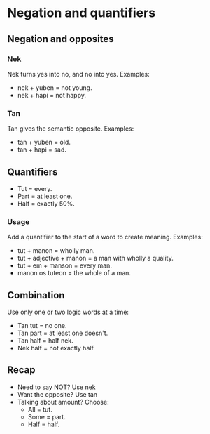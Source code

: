 # Negation and quantifiers

## Negation and opposites

### Nek
Nek turns yes into no, and no into yes.
Examples:
- nek + yuben = not young<span class="blind-only">.</span>
- nek + hapi = not happy<span class="blind-only">.</span>

### Tan
Tan gives the semantic opposite.
Examples:
- tan + yuben = old<span class="blind-only">.</span>
- tan + hapi = sad<span class="blind-only">.</span>
    
## Quantifiers
- Tut = every<span class="blind-only">.</span>
- Part = at least one<span class="blind-only">.</span>
- Half = exactly 50%<span class="blind-only">.</span>
  
### Usage
Add a quantifier to the start of a word to create meaning.
Examples:
- tut + manon = wholly man<span class="blind-only">.</span>
- tut + adjective + manon = a man with wholly a quality<span class="blind-only">.</span>
- tut + em + manson = every man<span class="blind-only">.</span>
- manon os tuteon = the whole of a man<span class="blind-only">.</span>
    
## Combination
Use only one or two logic words at a time:
- Tan tut = no one<span class="blind-only">.</span>
- Tan part = at least one doesn't<span class="blind-only">.</span>
- Tan half = half nek<span class="blind-only">.</span>
- Nek half = not exactly half<span class="blind-only">.</span>
  
## Recap
- Need to say NOT? Use nek
- Want the opposite? Use tan
- Talking about amount? Choose:
    - All = tut<span class="blind-only">.</span>
    - Some = part<span class="blind-only">.</span>
    - Half = half<span class="blind-only">.</span>
